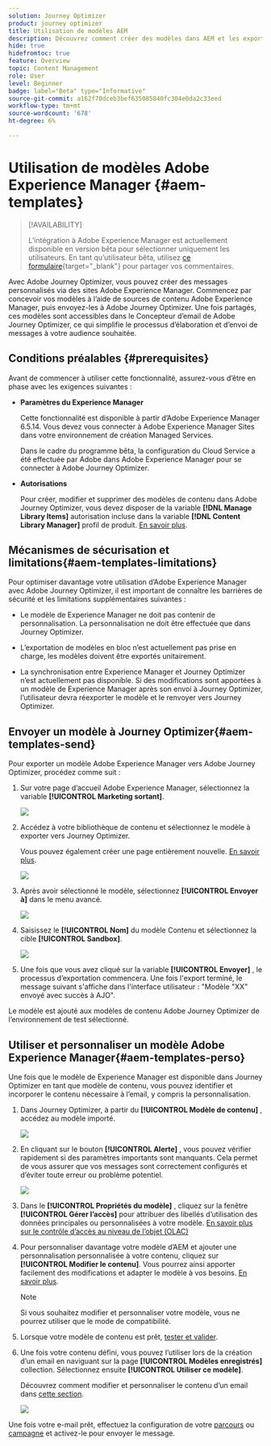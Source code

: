 ```yaml
---
solution: Journey Optimizer
product: journey optimizer
title: Utilisation de modèles AEM
description: Découvrez comment créer des modèles dans AEM et les exporter dans Journey Optimizer
hide: true
hidefromtoc: true
feature: Overview
topic: Content Management
role: User
level: Beginner
badge: label="Beta" type="Informative"
source-git-commit: a162f70dceb3bef635085840fc304e0da2c33eed
workflow-type: tm+mt
source-wordcount: '678'
ht-degree: 6%

---
```


# Utilisation de modèles Adobe Experience Manager {#aem-templates}

>[!AVAILABILITY]
>
>L’intégration à Adobe Experience Manager est actuellement disponible en version bêta pour sélectionner uniquement les utilisateurs.
> En tant qu’utilisateur bêta, utilisez [ce formulaire](https://forms.office.com/pages/responsepage.aspx?id=Wht7-jR7h0OUrtLBeN7O4Wf0cbVTQ3tCpW_unE-w8-JUN1FaNlAzNkhPSUdaSkJXVFRCNTRJNVRFSy4u){target="_blank"} pour partager vos commentaires.

Avec Adobe Journey Optimizer, vous pouvez créer des messages personnalisés via des sites Adobe Experience Manager. Commencez par concevoir vos modèles à l’aide de sources de contenu Adobe Experience Manager, puis envoyez-les à Adobe Journey Optimizer. Une fois partagés, ces modèles sont accessibles dans le Concepteur d’email de Adobe Journey Optimizer, ce qui simplifie le processus d’élaboration et d’envoi de messages à votre audience souhaitée.

## Conditions préalables {#prerequisites}

Avant de commencer à utiliser cette fonctionnalité, assurez-vous d’être en phase avec les exigences suivantes :

* **Paramètres du Experience Manager**

   Cette fonctionnalité est disponible à partir d’Adobe Experience Manager 6.5.14. Vous devez vous connecter à Adobe Experience Manager Sites dans votre environnement de création Managed Services.

   Dans le cadre du programme bêta, la configuration du Cloud Service a été effectuée par Adobe dans Adobe Experience Manager pour se connecter à Adobe Journey Optimizer.

* **Autorisations**

   Pour créer, modifier et supprimer des modèles de contenu dans Adobe Journey Optimizer, vous devez disposer de la variable **[!DNL Manage Library Items]** autorisation incluse dans la variable **[!DNL Content Library Manager]** profil de produit. [En savoir plus](../administration/ootb-product-profiles.md#content-library-manager).


## Mécanismes de sécurisation et limitations{#aem-templates-limitations}

Pour optimiser davantage votre utilisation d’Adobe Experience Manager avec Adobe Journey Optimizer, il est important de connaître les barrières de sécurité et les limitations supplémentaires suivantes :

* Le modèle de Experience Manager ne doit pas contenir de personnalisation. La personnalisation ne doit être effectuée que dans Journey Optimizer.

* L’exportation de modèles en bloc n’est actuellement pas prise en charge, les modèles doivent être exportés unitairement.

* La synchronisation entre Experience Manager et Journey Optimizer n’est actuellement pas disponible. Si des modifications sont apportées à un modèle de Experience Manager après son envoi à Journey Optimizer, l’utilisateur devra réexporter le modèle et le renvoyer vers Journey Optimizer.

## Envoyer un modèle à Journey Optimizer{#aem-templates-send}

Pour exporter un modèle Adobe Experience Manager vers Adobe Journey Optimizer, procédez comme suit :

1. Sur votre page d’accueil Adobe Experience Manager, sélectionnez la variable **[!UICONTROL Marketing sortant]**.

   ![](assets/aem-outbound-menu.png)

1. Accédez à votre bibliothèque de contenu et sélectionnez le modèle à exporter vers Journey Optimizer.

   Vous pouvez également créer une page entièrement nouvelle. [En savoir plus](https://experienceleague.adobe.com/docs/experience-manager-65/authoring/authoring/managing-pages.html?lang=en#creating-a-new-page).

   ![](assets/aem-send-template.png)

1. Après avoir sélectionné le modèle, sélectionnez **[!UICONTROL Envoyer à]** dans le menu avancé.

   ![](assets/aem-advanced-menu.png)

1. Saisissez le **[!UICONTROL Nom]** du modèle Contenu et sélectionnez la cible **[!UICONTROL Sandbox]**.

   ![](assets/aem-send-template-settings.png)

1. Une fois que vous avez cliqué sur la variable **[!UICONTROL Envoyer]** , le processus d’exportation commencera. Une fois l&#39;export terminé, le message suivant s&#39;affiche dans l&#39;interface utilisateur : &quot;Modèle &quot;XX&quot; envoyé avec succès à AJO&quot;.

Le modèle est ajouté aux modèles de contenu Adobe Journey Optimizer de l’environnement de test sélectionné.

## Utiliser et personnaliser un modèle Adobe Experience Manager{#aem-templates-perso}

Une fois que le modèle de Experience Manager est disponible dans Journey Optimizer en tant que modèle de contenu, vous pouvez identifier et incorporer le contenu nécessaire à l’email, y compris la personnalisation.

1. Dans Journey Optimizer, à partir du **[!UICONTROL Modèle de contenu]** , accédez au modèle importé.

   ![](assets/aem_ajo_1.png)

1. En cliquant sur le bouton **[!UICONTROL Alerte]** , vous pouvez vérifier rapidement si des paramètres importants sont manquants. Cela permet de vous assurer que vos messages sont correctement configurés et d’éviter toute erreur ou problème potentiel.

   ![](assets/aem_ajo_2.png)

1. Dans le **[!UICONTROL Propriétés du modèle]** , cliquez sur la fenêtre **[!UICONTROL Gérer l’accès]** pour attribuer des libellés d’utilisation des données principales ou personnalisées à votre modèle. [En savoir plus sur le contrôle d’accès au niveau de l’objet (OLAC)](../administration/object-based-access.md)

1. Pour personnaliser davantage votre modèle d’AEM et ajouter une personnalisation personnalisée à votre contenu, cliquez sur **[!UICONTROL Modifier le contenu]**. Vous pourrez ainsi apporter facilement des modifications et adapter le modèle à vos besoins. [En savoir plus](get-started-email-design.md).

   >[!NOTE]
   >
   > Si vous souhaitez modifier et personnaliser votre modèle, vous ne pourrez utiliser que le mode de compatibilité.

1. Lorsque votre modèle de contenu est prêt, [tester et valider](content-templates.md#test-template).

1. Une fois votre contenu défini, vous pouvez l’utiliser lors de la création d’un email en naviguant sur la page **[!UICONTROL Modèles enregistrés]** collection. Sélectionnez ensuite **[!UICONTROL Utiliser ce modèle]**.

   Découvrez comment modifier et personnaliser le contenu d’un email dans [cette section](content-from-scratch.md).

   ![](assets/aem_ajo_3.png)

Une fois votre e-mail prêt, effectuez la configuration de votre [parcours](../building-journeys/journey-gs.md) ou [campagne](../campaigns/create-campaign.md) et activez-le pour envoyer le message.

